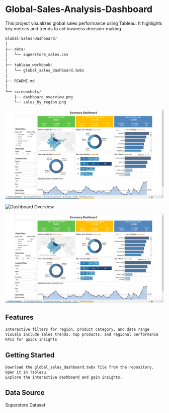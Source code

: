# Global-Sales-Analysis-Dashboard
This project visualizes global sales performance using Tableau. It highlights key metrics and trends to aid business decision-making

```python
Global-Sales-Dashboard/
│
├── data/
│   └── superstore_sales.csv
│
├── tableau_workbook/
│   └── global_sales_dashboard.twbx
│
├── README.md
│
└── screenshots/
    ├── dashboard_overview.png
    └── sales_by_region.png
```

![Dashboard Overview](https://github.com/quocnh/quocnh.github.io/blob/8146595572b3b1b29cf3d9325932efca47c8b59c/assets/img/Sales-summary.jpg)

![Dashboard Overview](https://github.com/quocnh/quocnh.github.io/blob/8146595572b3b1b29cf3d9325932efca47c8b59c/assets/img/tableau1.jpg)

![Dashboard Overview](https://github.com/quocnh/quocnh.github.io/blob/8146595572b3b1b29cf3d9325932efca47c8b59c/assets/img/Sales-summary.jpg)

## Features

    Interactive filters for region, product category, and date range
    Visuals include sales trends, top products, and regional performance
    KPIs for quick insights

## Getting Started

    Download the global_sales_dashboard.twbx file from the repository.
    Open it in Tableau.
    Explore the interactive dashboard and gain insights.

## Data Source

Superstore Dataset
